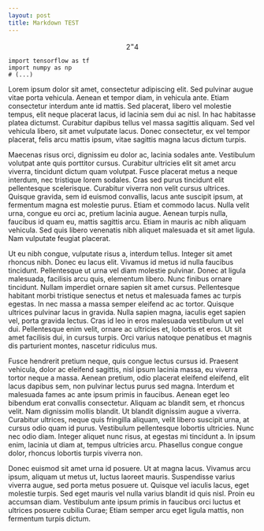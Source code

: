 ```yaml
---
layout: post
title: Markdown TEST
---
```


$$ 2^ = 4 $$
```
import tensorflow as tf
import numpy as np
# (...)
```
Lorem ipsum dolor sit amet, consectetur adipiscing elit. Sed pulvinar augue vitae porta vehicula. Aenean et tempor diam, in vehicula ante. Etiam consectetur interdum ante id mattis. Sed placerat, libero vel molestie tempus, elit neque placerat lacus, id lacinia sem dui ac nisl. In hac habitasse platea dictumst. Curabitur dapibus tellus vel massa sagittis aliquam. Sed vel vehicula libero, sit amet vulputate lacus. Donec consectetur, ex vel tempor placerat, felis arcu mattis ipsum, vitae sagittis magna lacus dictum turpis.

Maecenas risus orci, dignissim eu dolor ac, lacinia sodales ante. Vestibulum volutpat ante quis porttitor cursus. Curabitur ultricies elit sit amet arcu viverra, tincidunt dictum quam volutpat. Fusce placerat metus a neque interdum, nec tristique lorem sodales. Cras sed purus tincidunt elit pellentesque scelerisque. Curabitur viverra non velit cursus ultrices. Quisque gravida, sem id euismod convallis, lacus ante suscipit ipsum, at fermentum magna est molestie purus. Etiam et commodo lacus. Nulla velit urna, congue eu orci ac, pretium lacinia augue. Aenean turpis nulla, faucibus id quam eu, mattis sagittis arcu. Etiam in mauris ac nibh aliquam vehicula. Sed quis libero venenatis nibh aliquet malesuada et sit amet ligula. Nam vulputate feugiat placerat.

Ut eu nibh congue, vulputate risus a, interdum tellus. Integer sit amet rhoncus nibh. Donec eu lacus elit. Vivamus id metus id nulla faucibus tincidunt. Pellentesque ut urna vel diam molestie pulvinar. Donec at ligula malesuada, facilisis arcu quis, elementum libero. Nunc finibus ornare tincidunt. Nullam imperdiet ornare sapien sit amet cursus. Pellentesque habitant morbi tristique senectus et netus et malesuada fames ac turpis egestas. In nec massa a massa semper eleifend ac ac tortor. Quisque ultrices pulvinar lacus in gravida. Nulla sapien magna, iaculis eget sapien vel, porta gravida lectus. Cras id leo in eros malesuada vestibulum ut vel dui. Pellentesque enim velit, ornare ac ultricies et, lobortis et eros. Ut sit amet facilisis dui, in cursus turpis. Orci varius natoque penatibus et magnis dis parturient montes, nascetur ridiculus mus.

Fusce hendrerit pretium neque, quis congue lectus cursus id. Praesent vehicula, dolor ac eleifend sagittis, nisl ipsum lacinia massa, eu viverra tortor neque a massa. Aenean pretium, odio placerat eleifend eleifend, elit lacus dapibus sem, non pulvinar lectus purus sed magna. Interdum et malesuada fames ac ante ipsum primis in faucibus. Aenean eget leo bibendum erat convallis consectetur. Aliquam ac blandit sem, et rhoncus velit. Nam dignissim mollis blandit. Ut blandit dignissim augue a viverra. Curabitur ultrices, neque quis fringilla aliquam, velit libero suscipit urna, at cursus odio quam id purus. Vestibulum pellentesque lobortis ultricies. Nunc nec odio diam. Integer aliquet nunc risus, at egestas mi tincidunt a. In ipsum enim, lacinia ut diam at, tempus ultricies arcu. Phasellus congue congue dolor, rhoncus lobortis turpis viverra non.

Donec euismod sit amet urna id posuere. Ut at magna lacus. Vivamus arcu ipsum, aliquam ut metus ut, luctus laoreet mauris. Suspendisse varius viverra augue, sed porta metus posuere ut. Quisque vel iaculis lacus, eget molestie turpis. Sed eget mauris vel nulla varius blandit id quis nisl. Proin eu accumsan diam. Vestibulum ante ipsum primis in faucibus orci luctus et ultrices posuere cubilia Curae; Etiam semper arcu eget ligula mattis, non fermentum turpis dictum.


